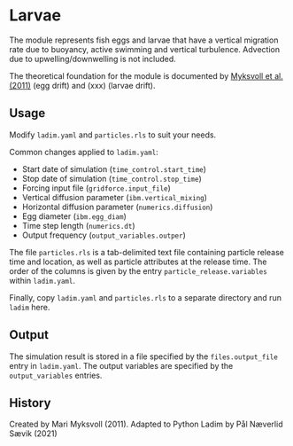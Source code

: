 # Larvae

The module represents fish eggs and larvae that have a vertical migration rate due to
buoyancy, active swimming and vertical turbulence. Advection due to upwelling/downwelling is
not included.

The theoretical foundation for the module is documented by 
[Myksvoll et al. (2011)](http://dx.doi.org/10.1080/19425120.2011.595258) (egg drift)
and (xxx) (larvae drift).


## Usage

Modify `ladim.yaml` and `particles.rls` to suit your needs.

Common changes applied to `ladim.yaml`:
- Start date of simulation (`time_control.start_time`)
- Stop date of simulation (`time_control.stop_time`)
- Forcing input file (`gridforce.input_file`)
- Vertical diffusion parameter (`ibm.vertical_mixing`)
- Horizontal diffusion parameter (`numerics.diffusion`)
- Egg diameter (`ibm.egg_diam`)
- Time step length (`numerics.dt`)
- Output frequency (`output_variables.outper`)

The file `particles.rls` is a tab-delimited text file containing particle
release time and location, as well as particle attributes at the release time.
The order of the columns is given by the entry `particle_release.variables`
within `ladim.yaml`.

Finally, copy `ladim.yaml` and `particles.rls` to a separate directory and
run `ladim` here.


## Output

The simulation result is stored in a file specified by the `files.output_file`
entry in `ladim.yaml`. The output variables are specified by the
`output_variables` entries. 


## History

Created by Mari Myksvoll (2011).
Adapted to Python Ladim by Pål Næverlid Sævik (2021)
